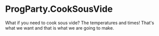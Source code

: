 # ProgParty.CookSousVide
What if you need to cook sous vide? The temperatures and times! That's what we want and that is what we are going to make.
